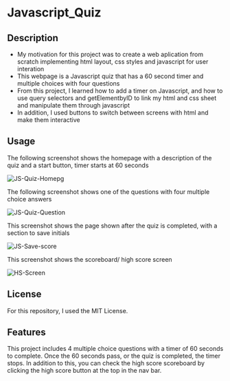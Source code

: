 # Javascript_Quiz

## Description

- My motivation for this project was to create a web aplication from scratch implementing html layout, css styles and javascript for user interation
- This webpage is a Javascript quiz that has a 60 second timer and multiple choices with four questions
- From this project, I learned how to add a timer on Javascript, and how to use query selectors and getElementbyID to link my html and css sheet and manipulate them through javascript
- In addition, I used buttons to switch between screens with html and make them interactive

## Usage

The following screenshot shows the homepage with a description of the quiz and a start button, timer starts at 60 seconds

![JS-Quiz-Homepg](https://user-images.githubusercontent.com/120453099/214456584-632add60-9d93-4750-8efc-ac79e4092e08.png)

The following screenshot shows one of the questions with four multiple choice answers

![JS-Quiz-Question](https://user-images.githubusercontent.com/120453099/214456677-a9e29257-7f9b-4b42-99b5-a3d8fd5c1353.png)

This screenshot shows the page shown after the quiz is completed, with a section to save initials 

![JS-Save-score](https://user-images.githubusercontent.com/120453099/214456734-b06ca687-f406-4f04-978c-324e1017cedd.png)

This screenshot shows the scoreboard/ high score screen 

![HS-Screen](https://user-images.githubusercontent.com/120453099/214456993-ab349b2c-6c56-4074-8b65-2e9853e90e78.png)

## License

For this repository, I used the MIT License.

## Features

This project includes 4 multiple choice questions with a timer of 60 seconds to complete. Once the 60 seconds pass, or the quiz is completed, the timer stops. In addition to this, you can check the high score scoreboard by clicking the high score button at the top in the nav bar. 


